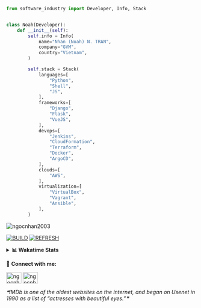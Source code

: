 ```python
from software_industry import Developer, Info, Stack


class Noah(Developer):
    def __init__(self):
        self.info = Info(
            name="Nhan (Noah) N. TRAN",
            company="GVM",
            country="Vietnam",
        )

        self.stack = Stack(
            languages=[
                "Python",
                "Shell",
                "JS",
            ],
            frameworks=[
                "Django",
                "Flask",
                "VueJS",
            ],
            devops=[
                "Jenkins",
                "CloudFormation",
                "Terraform",
                "Docker",
                "ArgoCD",
            ],
            clouds=[
                "AWS",
            ],
            virtualization=[
                "VirtualBox",
                "Vagrant",
                "Ansible",
            ],
        )
```
<img src="https://komarev.com/ghpvc/?username=ngocnhan2003&label=Profile%20views&color=0e75b6&style=flat" alt="ngocnhan2003" /> 

[![BUILD](https://github.com/ngocnhan2003/ngocnhan2003/actions/workflows/001_build.yml/badge.svg)](https://github.com/ngocnhan2003/ngocnhan2003/actions/workflows/001_build.yml)
[![REFRESH](https://github.com/ngocnhan2003/ngocnhan2003/actions/workflows/002_refresh.yml/badge.svg)](https://github.com/ngocnhan2003/ngocnhan2003/actions/workflows/002_refresh.yml)

<details> 
  <summary><b>📊 Wakatime Stats</b></summary>
  <br>
  
<!--START_SECTION:waka-->
![Code Time](http://img.shields.io/badge/Code%20Time-643%20hrs%2017%20mins-blue)

**I'm an Early 🐤** 

```text
🌞 Morning    62 commits     ███████░░░░░░░░░░░░░░░░░░   27.56% 
🌆 Daytime    93 commits     ██████████░░░░░░░░░░░░░░░   41.33% 
🌃 Evening    29 commits     ███░░░░░░░░░░░░░░░░░░░░░░   12.89% 
🌙 Night      41 commits     ████░░░░░░░░░░░░░░░░░░░░░   18.22%

```
📅 **I'm Most Productive on Tuesday** 

```text
Monday       40 commits     ████░░░░░░░░░░░░░░░░░░░░░   17.78% 
Tuesday      128 commits    ██████████████░░░░░░░░░░░   56.89% 
Wednesday    24 commits     ██░░░░░░░░░░░░░░░░░░░░░░░   10.67% 
Thursday     5 commits      ░░░░░░░░░░░░░░░░░░░░░░░░░   2.22% 
Friday       4 commits      ░░░░░░░░░░░░░░░░░░░░░░░░░   1.78% 
Saturday     9 commits      █░░░░░░░░░░░░░░░░░░░░░░░░   4.0% 
Sunday       15 commits     █░░░░░░░░░░░░░░░░░░░░░░░░   6.67%

```


📊 **This Week I Spent My Time On** 

```text
⌚︎ Time Zone: Asia/Ho_Chi_Minh

💬 Programming Languages: 
Go                       7 hrs 20 mins       █████████████████████░░░░   84.45% 
Other                    20 mins             █░░░░░░░░░░░░░░░░░░░░░░░░   3.92% 
JavaScript               17 mins             ░░░░░░░░░░░░░░░░░░░░░░░░░   3.42% 
PHP                      16 mins             ░░░░░░░░░░░░░░░░░░░░░░░░░   3.08% 
JSON                     9 mins              ░░░░░░░░░░░░░░░░░░░░░░░░░   1.77%

🔥 Editors: 
GoLand                   6 hrs 51 mins       ███████████████████░░░░░░   78.82% 
VS Code                  1 hr 50 mins        █████░░░░░░░░░░░░░░░░░░░░   21.18%

💻 Operating System: 
Linux                    8 hrs 41 mins       █████████████████████████   100.0%

```

**I Mostly Code in Python** 

```text
Python                   14 repos            ███████████░░░░░░░░░░░░░░   43.75% 
JavaScript               6 repos             ████░░░░░░░░░░░░░░░░░░░░░   18.75% 
TypeScript               2 repos             █░░░░░░░░░░░░░░░░░░░░░░░░   6.25% 
Kotlin                   2 repos             █░░░░░░░░░░░░░░░░░░░░░░░░   6.25% 
Vue                      2 repos             █░░░░░░░░░░░░░░░░░░░░░░░░   6.25%

```



 Last Updated on 22/11/2022 19:21:49 UTC+7
<!--END_SECTION:waka-->
</details>

🔗 **Connect with me:**

<a href="https://linkedin.com/in/ngocnhan2003" target="blank"><img align="center" src="https://raw.githubusercontent.com/rahuldkjain/github-profile-readme-generator/master/src/images/icons/Social/linked-in-alt.svg" alt="ngocnhan2003" height="30" width="40" /></a>
<a href="https://instagram.com/ngocnhan2003" target="blank"><img align="center" src="https://raw.githubusercontent.com/rahuldkjain/github-profile-readme-generator/master/src/images/icons/Social/instagram.svg" alt="ngocnhan2003" height="30" width="40" /></a>


<!--STARTS_HERE_QUOTE_README-->
<i>❝IMDb is one of the oldest websites on the internet, and began on Usenet in 1990 as a list of “actresses with beautiful eyes.”❞</i>
<!--ENDS_HERE_QUOTE_README-->
